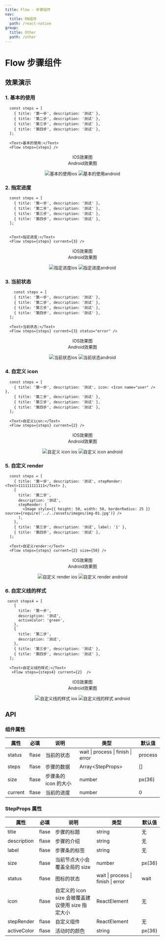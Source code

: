 ```yaml
---
title: Flow - 步骤组件
nav:
  title: RN组件
  path: /react-native
group:
  title: Other
  path: /other
---
```


# Flow 步骤组件

## 效果演示

### 1. 基本的使用

```tsx | pure
  const steps = [
    { title: '第一步', description: '测试' },
    { title: '第二步', description: '测试' },
    { title: '第三步', description: '测试' },
    { title: '第四步', description: '测试' },
  ];

  <Text>基本的使用:</Text>
  <Flow steps={steps} />
```

<center>
  <div style={{ display: 'flex', width: 750 }}>
    <div style={{ width: 375 }}>IOS效果图</div>
    <div style={{ width: 375 }}>Android效果图</div>
  </div>
</center>
<center>
  <figure>
    <img
      alt="基本的使用ios"
      src="https://td-dev-public.oss-cn-hangzhou.aliyuncs.com/maoyes-app/1608792806502927938.png"
      style={{ width: 375, marginRight: 10, border: "1px solid #ddd" }}
    />
    <img
      alt="基本的使用android"
      src="https://td-dev-public.oss-cn-hangzhou.aliyuncs.com/maoyes-app/1608792806492096096.png"
      style={{ width: 375, border: "1px solid #ddd" }}
    />
  </figure>
</center>

### 2. 指定进度

```tsx | pure
  const steps = [
    { title: '第一步', description: '测试' },
    { title: '第二步', description: '测试' },
    { title: '第三步', description: '测试' },
    { title: '第四步', description: '测试' },
  ];


  <Text>指定进度:</Text>
  <Flow steps={steps} current={3} />
```

<center>
  <div style={{ display: 'flex', width: 750 }}>
    <div style={{ width: 375 }}>IOS效果图</div>
    <div style={{ width: 375 }}>Android效果图</div>
  </div>
</center>
<center>
  <figure>
    <img
      alt="指定进度ios"
      src="https://td-dev-public.oss-cn-hangzhou.aliyuncs.com/maoyes-app/1608792806489705173.png"
      style={{ width: 375, marginRight: 10, border: "1px solid #ddd" }}
    />
    <img
      alt="指定进度android"
      src="https://td-dev-public.oss-cn-hangzhou.aliyuncs.com/maoyes-app/1608792806751660022.png"
      style={{ width: 375, border: "1px solid #ddd" }}
    />
  </figure>
</center>

### 3. 当前状态

```tsx | pure
    const steps = [
    { title: '第一步', description: '测试' },
    { title: '第二步', description: '测试' },
    { title: '第三步', description: '测试' },
    { title: '第四步', description: '测试' },
  ];

  <Text>当前状态:</Text>
  <Flow steps={steps} current={3} status="error" />
```

<center>
  <div style={{ display: 'flex', width: 750 }}>
    <div style={{ width: 375 }}>IOS效果图</div>
    <div style={{ width: 375 }}>Android效果图</div>
  </div>
</center>
<center>
  <figure>
    <img
      alt="当前状态ios"
      src="https://td-dev-public.oss-cn-hangzhou.aliyuncs.com/maoyes-app/1608792806808339875.png"
      style={{ width: 375, marginRight: 10, border: "1px solid #ddd" }}
    />
    <img
      alt="当前状态android"
      src="https://td-dev-public.oss-cn-hangzhou.aliyuncs.com/maoyes-app/1608792806761512650.png"
      style={{ width: 375, border: "1px solid #ddd" }}
    />
  </figure>
</center>

### 4. 自定义 icon

```tsx | pure
  const steps = [
    { title: '第一步', description: '测试', icon: <Icon name="user" /> },
    { title: '第二步', description: '测试' },
    { title: '第三步', description: '测试' },
    { title: '第四步', description: '测试' },
  ];

  <Text>自定义icon:</Text>
  <Flow steps={steps} current={2} />
```

<center>
  <div style={{ display: 'flex', width: 750 }}>
    <div style={{ width: 375 }}>IOS效果图</div>
    <div style={{ width: 375 }}>Android效果图</div>
  </div>
</center>
<center>
  <figure>
    <img
      alt="自定义 icon ios"
      src="https://td-dev-public.oss-cn-hangzhou.aliyuncs.com/maoyes-app/1608792807134659754.png"
      style={{ width: 375, marginRight: 10, border: "1px solid #ddd" }}
    />
    <img
      alt="自定义 icon android"
      src="https://td-dev-public.oss-cn-hangzhou.aliyuncs.com/maoyes-app/1608792806510083503.png"
      style={{ width: 375, border: "1px solid #ddd" }}
    />
  </figure>
</center>

### 5. 自定义 render

```tsx | pure
  const steps = [
    { title: '第一步', description: '测试', stepRender: <Text>111111111111</Text> },
    {
      title: '第二步',
      description: '测试',
      stepRender: (
        <Image style={{ height: 50, width: 50, borderRadius: 25 }} source={require('../../assets/images/img-01.jpg')} />
      ),
    },
    { title: '第三步', description: '测试', label: '1' },
    { title: '第四步', description: '测试' },
  ];

  <Text>自定义render:</Text>
  <Flow steps={steps} current={2} size={50} />
```

<center>
  <div style={{ display: 'flex', width: 750 }}>
    <div style={{ width: 375 }}>IOS效果图</div>
    <div style={{ width: 375 }}>Android效果图</div>
  </div>
</center>
<center>
  <figure>
    <img
      alt="自定义 render ios"
      src="https://td-dev-public.oss-cn-hangzhou.aliyuncs.com/maoyes-app/1608792806506728196.png"
      style={{ width: 375, marginRight: 10, border: "1px solid #ddd" }}
    />
    <img
      alt="自定义 render android"
      src="https://td-dev-public.oss-cn-hangzhou.aliyuncs.com/maoyes-app/1608792807013892313.png"
      style={{ width: 375, border: "1px solid #ddd" }}
    />
  </figure>
</center>

### 6. 自定义线的样式

```tsx | pure
 const steps4 = [
    {
      title: '第一步',
      description: '测试',
      activeColor: 'green',
    },
    {
      title: '第二步',
      description: '测试',
    },
    { title: '第三步', description: '测试' },
    { title: '第四步', description: '测试' },
  ];

  <Text>自定义线的样式:</Text>
   <Flow steps={steps4} current={2}  />
```

<center>
  <div style={{ display: 'flex', width: 750 }}>
    <div style={{ width: 375 }}>IOS效果图</div>
    <div style={{ width: 375 }}>Android效果图</div>
  </div>
</center>
<center>
  <figure>
    <img
      alt="自定义线的样式 ios"
      src="https://td-dev-public.oss-cn-hangzhou.aliyuncs.com/maoyes-app/1608792806816459418.png"
      style={{ width: 375, marginRight: 10, border: "1px solid #ddd" }}
    />
    <img
      alt="自定义线的样式 android"
      src="https://td-dev-public.oss-cn-hangzhou.aliyuncs.com/maoyes-app/1608792806751660022.png"
      style={{ width: 375, border: "1px solid #ddd" }}
    />
  </figure>
</center>

## API

### 组件属性

| 属性    | 必填  | 说明                 | 类型                               | 默认值  |
| ------- | ----- | -------------------- | ---------------------------------- | ------- |
| status  | flase | 当前的状态           | wait \| process \| finish \| error | process |
| steps   | flase | 步骤的数据           | Array<StepProps\>                  | []      |
| size    | flase | 步骤条的 icon 的大小 | number                             | px(36)  |
| current | flase | 当前的进度           | number                             | 0       |

### StepProps 属性

| 属性 | 必填 | 说明 | 类型 | 默认值 |
| --- | --- | --- | --- | --- |
| title | flase | 步骤的标题 | string | 无 |
| description | flase | 步骤的介绍 | string | 无 |
| label | flase | 步骤条的标签 | string | 无 |
| size | flase | 当前节点大小会覆盖全局的 size | number | px(36) |
| status | flase | 图标的状态 | wait \| process \| finish \| error | wait |
| icon | flase | 自定义的 icon size 会被覆盖建议使用 size 指定大小 | ReactElement | 无 |
| stepRender | flase | 自定义组件 | ReactElement | 无 |
| activeColor | flase | 活动时的颜色 | string | px(36) |
